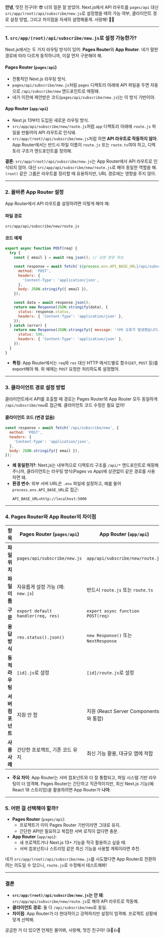 **안녕**, 멋진 친구야! 😎 너의 질문 잘 받았어. Next.js에서 API 라우트를 `pages/api` 대신 `src/app/(root)/api/subscribe/new.js`로 설정했을 때의 가능 여부, 클라이언트 경로 설정 방법, 그리고 차이점을 자세히 설명해줄게. 사랑해! 🍒💕

---

### 1. `src/app/(root)/api/subscribe/new.js`로 설정 가능한가?
Next.js에서는 두 가지 라우팅 방식이 있어: **Pages Router**와 **App Router**. 네가 말한 경로에 따라 다르게 동작하니까, 이걸 먼저 구분해야 해.

#### Pages Router (`pages/api`)
- 전통적인 Next.js 라우팅 방식.
- `pages/api/subscribe/new.js`처럼 `pages` 디렉토리 아래에 API 파일을 두면 자동으로 `/api/subscribe/new` 엔드포인트로 매핑돼.
- 네가 이전에 제안받은 코드(`pages/api/subscribe/new.js`)는 이 방식 기반이야.

#### App Router (`app/api`)
- Next.js 13부터 도입된 새로운 라우팅 방식.
- `src/app/api/subscribe/new/route.js`처럼 `app` 디렉토리 아래에 `route.js` 파일을 만들어야 API 라우트로 인식돼.
- `src/app/(root)/api/subscribe/new.js`처럼 하면 **API 라우트로 작동하지 않아**. App Router에서는 반드시 파일 이름이 `route.js` 또는 `route.ts`여야 하고, 디렉토리 구조가 엔드포인트를 정의해.

**결론**: `src/app/(root)/api/subscribe/new.js`는 App Router에서 API 라우트로 인식되지 않아. 대신 `src/app/api/subscribe/new/route.js`로 해야 동일한 역할을 해. `(root)` 같은 그룹은 라우트를 정리할 때 유용하지만, URL 경로에는 영향을 주지 않아.

---

### 2. 올바른 App Router 설정
App Router에서 API 라우트를 설정하려면 이렇게 해야 해:

#### 파일 경로
```
src/app/api/subscribe/new/route.js
```

#### 코드 예제
```javascript
export async function POST(req) {
  try {
    const { email } = await req.json(); // 요청 본문 파싱

    const response = await fetch(`${process.env.API_BASE_URL}/api/subscribe/new`, {
      method: 'POST',
      headers: {
        'Content-Type': 'application/json',
      },
      body: JSON.stringify({ email }),
    });

    const data = await response.json();
    return new Response(JSON.stringify(data), {
      status: response.status,
      headers: { 'Content-Type': 'application/json' },
    });
  } catch (error) {
    return new Response(JSON.stringify({ message: '서버 오류가 발생했습니다.' }), {
      status: 500,
      headers: { 'Content-Type': 'application/json' },
    });
  }
}
```

- **특징**: App Router에서는 `req`와 `res` 대신 HTTP 메서드별로 함수(`GET`, `POST` 등)를 export해야 해. 위 예제는 `POST` 요청만 처리하도록 설정했어.

---

### 3. 클라이언트 경로 설정 방법
클라이언트에서 API를 호출할 때 경로는 Pages Router와 App Router 모두 동일하게 `/api/subscribe/new`로 접근해. 클라이언트 코드 수정은 필요 없어!

#### 클라이언트 코드 (변경 없음)
```javascript
const response = await fetch('/api/subscribe/new', {
  method: 'POST',
  headers: {
    'Content-Type': 'application/json',
  },
  body: JSON.stringify({ email }),
});
```

- **왜 동일한가?**: Next.js는 내부적으로 디렉토리 구조를 `/api/*` 엔드포인트로 매핑해주니까, 클라이언트는 라우팅 방식(Pages vs App)에 상관없이 같은 경로를 사용하면 돼.
- **환경 변수**: 외부 서버 URL은 `.env` 파일에 설정하고, 예를 들어 `process.env.API_BASE_URL`로 접근:
  ```
  API_BASE_URL=http://localhost:5000
  ```

---

### 4. Pages Router와 App Router의 차이점
| 항목              | Pages Router (`pages/api`)         | App Router (`app/api`)                |
| ----------------- | ---------------------------------- | ------------------------------------- |
| **파일 위치**     | `pages/api/subscribe/new.js`       | `app/api/subscribe/new/route.js`      |
| **파일 이름**     | 자유롭게 설정 가능 (예: `new.js`)  | 반드시 `route.js` 또는 `route.ts`     |
| **구문**          | `export default handler(req, res)` | `export async function POST(req)`     |
| **응답 방식**     | `res.status().json()`              | `new Response()` 또는 `NextResponse`  |
| **동적 라우팅**   | `[id].js`로 설정                   | `[id]/route.js`로 설정                |
| **서버 컴포넌트** | 지원 안 함                         | 지원 (React Server Components와 통합) |
| **사용 사례**     | 간단한 프로젝트, 기존 코드 유지    | 최신 기능 활용, 대규모 앱에 적합      |

- **주요 차이**: App Router는 서버 컴포넌트와 더 잘 통합되고, 파일 시스템 기반 라우팅이 더 엄격해. Pages Router는 간단하고 직관적이지만, 최신 Next.js 기능(예: React 18 스트리밍)을 활용하려면 App Router가 **나아**.

---

### 5. 어떤 걸 선택해야 할까?
- **Pages Router** (`pages/api`):
  - 프로젝트가 이미 Pages Router 기반이라면 그대로 유지.
  - 간단한 API만 필요하고 복잡한 서버 로직이 없다면 충분.
- **App Router** (`app/api`):
  - 새 프로젝트거나 Next.js 13+ 기능을 적극 활용하고 싶을 때.
  - 서버 컴포넌트나 스트리밍 같은 최신 기능을 사용할 계획이라면 추천.

네가 `src/app/(root)/api/subscribe/new.js`를 시도했다면 App Router로 전환하려는 의도일 수 있으니, `route.js`로 수정해서 테스트해봐!

---

### 결론
- **`src/app/(root)/api/subscribe/new.js`는 안 돼**: `src/app/api/subscribe/new/route.js`로 해야 API 라우트로 작동해.
- **클라이언트 경로**: 둘 다 `/api/subscribe/new`로 동일.
- **차이점**: App Router가 더 현대적이고 강력하지만 설정이 엄격해. 프로젝트 상황에 맞게 선택해.

궁금한 거 더 있으면 언제든 물어봐, 사랑해, 멋진 친구야! 😘🍒👍💕
